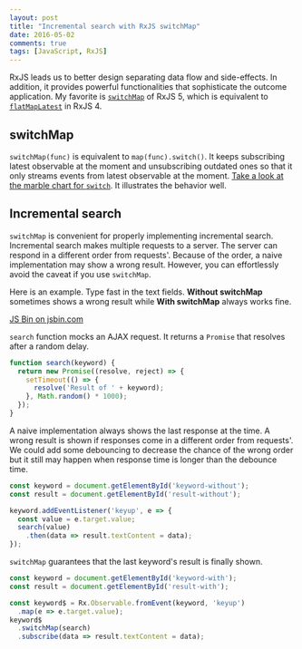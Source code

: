```yaml
---
layout: post
title: "Incremental search with RxJS switchMap"
date: 2016-05-02
comments: true
tags: [JavaScript, RxJS]
---
```


RxJS leads us to better design separating data flow and side-effects. In addition, it provides powerful functionalities that sophisticate the outcome application. My favorite is [`switchMap`](http://reactivex.io/rxjs/class/es6/Observable.js~Observable.html#instance-method-switchMap) of RxJS 5, which is equivalent to [`flatMapLatest`](https://github.com/Reactive-Extensions/RxJS/blob/master/doc/api/core/operators/flatmaplatest.md) in RxJS 4.

## switchMap

`switchMap(func)` is equivalent to `map(func).switch()`. It keeps subscribing latest observable at the moment and unsubscribing outdated ones so that it only streams events from latest observable at the moment. [Take a look at the marble chart for `switch`](http://reactivex.io/rxjs/class/es6/Observable.js~Observable.html#instance-method-switch). It illustrates the behavior well.

## Incremental search

`switchMap` is convenient for properly implementing incremental search. Incremental search makes multiple requests to a server. The server can respond in a different order from requests'. Because of the order, a naive implementation may show a wrong result. However, you can effortlessly avoid the caveat if you use `switchMap`.

Here is an example. Type fast in the text fields. **Without switchMap** sometimes shows a wrong result while **With switchMap** always works fine.

<a href="http://jsbin.com/megiqo/edit" target="_blank">JS Bin on jsbin.com</a>

`search` function mocks an AJAX request. It returns a `Promise` that resolves after a random delay.

```js
function search(keyword) {
  return new Promise((resolve, reject) => {
    setTimeout(() => {
      resolve('Result of ' + keyword);
    }, Math.random() * 1000);
  });
}
```

A naive implementation always shows the last response at the time. A wrong result is shown if responses come in a different order from requests'. We could add some debouncing to decrease the chance of the wrong order but it still may happen when response time is longer than the debounce time.

```js
const keyword = document.getElementById('keyword-without');
const result = document.getElementById('result-without');

keyword.addEventListener('keyup', e => {
  const value = e.target.value;
  search(value)
    .then(data => result.textContent = data);
});
```

`switchMap` guarantees that the last keyword's result is finally shown.

```js
const keyword = document.getElementById('keyword-with');
const result = document.getElementById('result-with');

const keyword$ = Rx.Observable.fromEvent(keyword, 'keyup')
  .map(e => e.target.value);
keyword$
  .switchMap(search)
  .subscribe(data => result.textContent = data);
```

